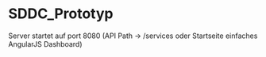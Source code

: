 # SDDC_Prototyp

Server startet auf port 8080 (API Path -> /services oder Startseite einfaches AngularJS Dashboard)
